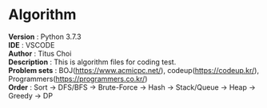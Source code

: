 # Algorithm

**Version** : Python 3.7.3<br>
**IDE** : VSCODE<br>
**Author** : Titus Choi<br>
**Description** : This is algorithm files for coding test.<br>
**Problem sets** : BOJ(https://www.acmicpc.net/), codeup(https://codeup.kr/), Programmers(https://programmers.co.kr/)<br>
**Order** : Sort -> DFS/BFS -> Brute-Force -> Hash -> Stack/Queue -> Heap -> Greedy -> DP<br>
